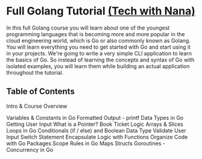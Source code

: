 # Full Golang Tutorial [(Tech with Nana)](https://www.youtube.com/watch?v=yyUHQIec83I)

In this full Golang course you will learn about one of the youngest programming languages that is becoming more and more popular in the cloud engineering world, which is Go or also commonly known as Golang. 
You will learn everything you need to get started with Go and start using it in your projects. We're going to write a very simple CLI application to learn the basics of Go. So instead of learning the concepts and syntax of Go with isolated examples, you will learn them while building an actual application throughout the tutorial.


## Table of Contents

Intro & Course Overview

Variables & Constants in Go
Formatted Output - printf 
Data Types in Go
Getting User Input
What is a Pointer?
Book Ticket Logic
Arrays & Slices
Loops in Go
Conditionals (if / else) and Boolean Data Type
Validate User Input
Switch Statement
Encapsulate Logic with Functions
Organize Code with Go Packages
Scope Rules in Go
Maps
Structs
Goroutines - Concurrency in Go